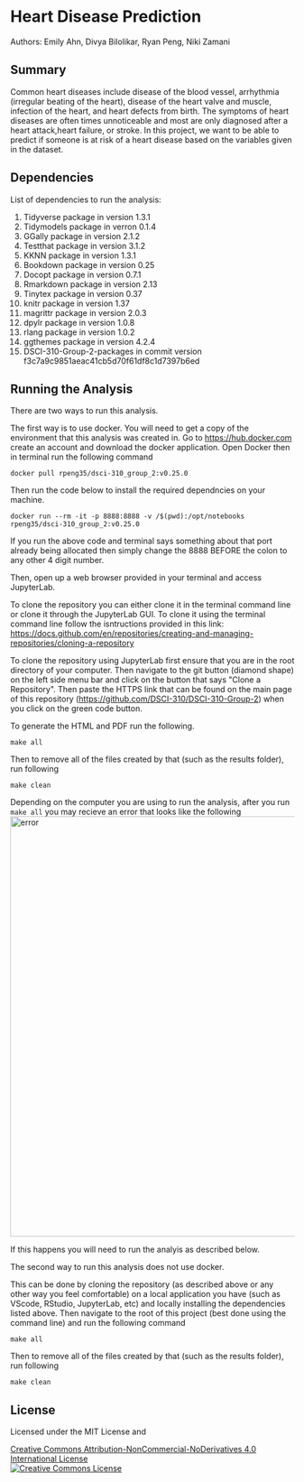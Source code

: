 # Heart Disease Prediction
Authors: Emily Ahn, Divya Bilolikar, Ryan Peng, Niki Zamani

## Summary
Common heart diseases include disease of the blood vessel, arrhythmia (irregular beating of the heart), disease of the heart valve and muscle, infection of the heart, and heart defects from birth. The symptoms of heart diseases are often times unnoticeable and most are only diagnosed after a heart attack,heart failure, or stroke. In this project, we want to be able to predict if someone is at risk of a heart disease based on the variables given in the dataset.

## Dependencies
List of dependencies to run the analysis:
1.  Tidyverse package in version 1.3.1
2.  Tidymodels package in verron 0.1.4 
3.  GGally package in version 2.1.2 
4.  Testthat package in version 3.1.2
5.  KKNN package in version 1.3.1
6.  Bookdown package in version 0.25
7.  Docopt package in version 0.7.1
8.  Rmarkdown package in version 2.13
9.  Tinytex package in version 0.37
10. knitr package in version 1.37
11. magrittr package in version 2.0.3
12. dpylr package in version 1.0.8
13. rlang package in version 1.0.2
14. ggthemes package in version 4.2.4
15. DSCI-310-Group-2-packages in commit version f3c7a9c9851aeac41cb5d70f61df8c1d7397b6ed


## Running the Analysis

There are two ways to run this analysis. 

The first way is to use docker. You will need to get a copy of the environment that this analysis was created in. Go to https://hub.docker.com create an account and download the docker application. Open Docker then in terminal run the following command

```
docker pull rpeng35/dsci-310_group_2:v0.25.0
```

Then run the code below to install the required dependncies on your machine.

```
docker run --rm -it -p 8888:8888 -v /$(pwd):/opt/notebooks rpeng35/dsci-310_group_2:v0.25.0
```
If you run the above code and terminal says something about that port already being allocated then simply change the 8888 BEFORE the colon to any other 4 digit number.

Then, open up a web browser provided in your terminal and access JupyterLab.

To clone the repository you can either clone it in the terminal command line or clone it through the JupyterLab GUI. To clone it using the terminal command line follow the isntructions provided in this link:
https://docs.github.com/en/repositories/creating-and-managing-repositories/cloning-a-repository

To clone the repository using JupyterLab first ensure that you are in the root directory of your computer. Then navigate to the git button (diamond shape) on the left side menu bar and click on the button that says "Clone a Repository". Then paste the HTTPS link that can be found on the main page of this repository (https://github.com/DSCI-310/DSCI-310-Group-2) when you click on the green code button.

To generate the HTML and PDF run the following.

```
make all
```
Then to remove all of the files created by that (such as the results folder), run following
```
make clean
```

Depending on the computer you are using to run the analysis, after you run ```make all``` you may recieve an error that looks like the following
<img width="745" alt="error" src="https://user-images.githubusercontent.com/66176164/162491977-88a00110-9abf-4ad2-9726-a31c281fe6d3.png">

If this happens you will need to run the analyis as described below.

The second way to run this analysis does not use docker. 

This can be done by cloning the repository (as described above or any other way you feel comfortable) on a local application you have (such as VScode, RStudio, JupyterLab, etc) and locally installing the dependencies listed above. Then navigate to the root of this project (best done using the command line) and run the following command
```
make all
```
Then to remove all of the files created by that (such as the results folder), run following
```
make clean
```


## License
Licensed under the MIT License and 

<a rel="license" href="http://creativecommons.org/licenses/by-nc-nd/4.0/">Creative Commons Attribution-NonCommercial-NoDerivatives 4.0 International License</a><br />
<a rel="license" href="http://creativecommons.org/licenses/by-nc-nd/4.0/"><img alt="Creative Commons License" style="border-width:1" src="https://i.creativecommons.org/l/by-nc-nd/4.0/88x31.png" /></a><br />
